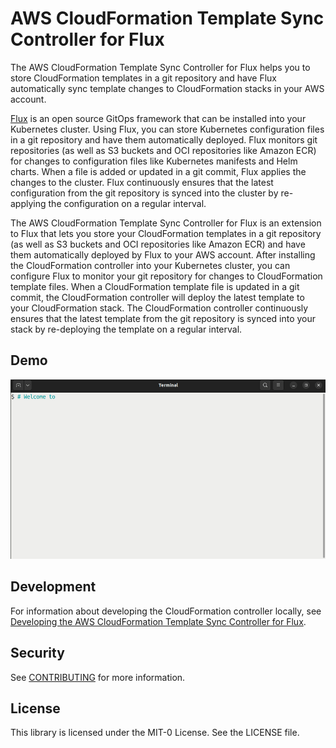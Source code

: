 # AWS CloudFormation Template Sync Controller for Flux

The AWS CloudFormation Template Sync Controller for Flux helps you to store CloudFormation templates in a git repository
and have Flux automatically sync template changes to CloudFormation stacks in your AWS account.

[Flux](https://fluxcd.io/) is an open source GitOps framework that can be installed into your Kubernetes cluster.
Using Flux, you can store Kubernetes configuration files in a git repository and have them automatically deployed.
Flux monitors git repositories (as well as S3 buckets and OCI repositories like Amazon ECR) for changes to configuration
files like Kubernetes manifests and Helm charts.  When a file is added or updated in a git commit, Flux applies the changes
to the cluster.  Flux continuously ensures that the latest configuration from the git repository is synced into the
cluster by re-applying the configuration on a regular interval.

The AWS CloudFormation Template Sync Controller for Flux is an extension to Flux that lets you store your CloudFormation templates
in a git repository (as well as S3 buckets and OCI repositories like Amazon ECR) and have them automatically deployed by Flux to your
AWS account.  After installing the CloudFormation controller into your Kubernetes cluster, you can configure Flux to monitor your
git repository for changes to CloudFormation template files.  When a CloudFormation template file is updated in a git commit,
the CloudFormation controller will deploy the latest template to your CloudFormation stack.  The CloudFormation controller continuously
ensures that the latest template from the git repository is synced into your stack by re-deploying the template on a regular interval.

## Demo

![Demo](/docs/demo.gif 'Demo')

## Development

For information about developing the CloudFormation controller locally, see [Developing the AWS CloudFormation Template Sync Controller for Flux](./docs/developing.md).

## Security

See [CONTRIBUTING](CONTRIBUTING.md#security-issue-notifications) for more information.

## License

This library is licensed under the MIT-0 License. See the LICENSE file.
